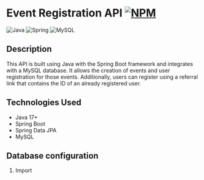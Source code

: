 # Event Registration API [![NPM](https://img.shields.io/npm/l/react)](https://github.com/DomgYuri/EventsApi/tree/main?tab=MIT-1-ov-file) 
![Java](https://img.shields.io/badge/java-%23ED8B00.svg?style=for-the-badge&logo=openjdk&logoColor=white)
![Spring](https://img.shields.io/badge/spring-%236DB33F.svg?style=for-the-badge&logo=spring&logoColor=white)
![MySQL](https://img.shields.io/badge/MySQL-4479A1?style=for-the-badge&logo=mysql&logoColor=white)

## Description

This API is built using Java with the Spring Boot framework and integrates with a MySQL database. It allows the creation of events and user registration for those events. Additionally, users can register using a referral link that contains the ID of an already registered user.

## Technologies Used
* Java 17+
* Spring Boot
* Spring Data JPA
* MySQL

## Database configuration
1. Import
